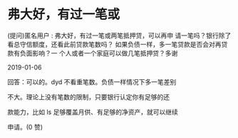 # 弗大好，有过一笔或

(提问)匿名用户 : 弗大好，有过一笔或两笔抵押贷，可以再申 请一笔吗？银行除了看总守信额度，还看此前贷款笔数吗？ 如果负债一样，多一笔贷款是否会对再贷款有负面影响？一 个人或者一个家庭可以做几笔抵押贷？多谢

2019-01-06

回答：可以的。dyd 不看重笔数。负债一样情况下多一笔差别

不大。理论上没有笔数的限制，只要银行认定你有足够的还

款能力，比如 ls 足够覆盖月供、有足够的净资产，就可以继续

申请。(0 赞)